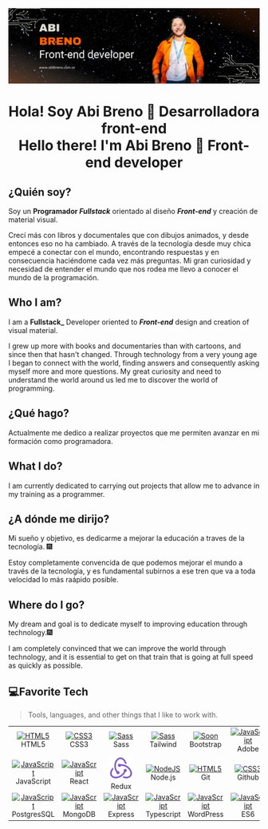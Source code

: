 <img align="center" alt="banner" width="auto" src="Abi.png">

<h1 align="center">Hola! Soy Abi Breno 🚀 Desarrolladora front-end </br> Hello there! I'm Abi Breno 🚀 Front-end developer</h1>

## ¿Quién soy? 
Soy un **Programador _Fullstack_** orientado al diseño ***Front-end*** y creación
de material visual.

Crecí más con libros y documentales que con dibujos animados, y desde entonces eso no ha cambiado. A través de la tecnología desde muy chica empecé a conectar con el mundo, encontrando respuestas y en consecuencia haciéndome cada vez más preguntas.
Mi gran curiosidad y necesidad de entender el mundo que nos rodea me llevo a conocer el mundo de la programación.
## Who I am?
I am a **Fullstack_** Developer oriented to ***Front-end*** design and creation
of visual material.

I grew up more with books and documentaries than with cartoons, and since then that hasn't changed. Through technology from a very young age I began to connect with the world, finding answers and consequently asking myself more and more questions.
My great curiosity and need to understand the world around us led me to discover the world of programming.
## ¿Qué hago?
Actualmente me dedico a realizar proyectos que me permiten avanzar en mi formación como 
programadora.
## What I do?
I am currently dedicated to carrying out projects that allow me to advance in my training as a
programmer.

## ¿A dónde me dirijo?
Mi sueño y objetivo, es dedicarme a mejorar la educación a traves de la tecnología. 🎆

Estoy completamente convencida de que podemos mejorar el mundo a través de la tecnología, y es fundamental subirnos a ese tren que va a toda velocidad lo más raápido posible.
## Where do I go?
My dream and goal is to dedicate myself to improving education through technology.🎆

I am completely convinced that we can improve the world through technology, and it is essential to get on that train that is going at full speed as quickly as possible.

 <h2 align="left" id="macropower-tech">💻Favorite Tech</h2>

> Tools, languages, and other things that I like to work with.
<table align="center">
  <tr>
    <td align="center" width="100">
      <a href="#">
        <img src="https://upload.wikimedia.org/wikipedia/commons/6/61/HTML5_logo_and_wordmark.svg" width="50" height="50" alt="HTML5" />
      </a>
      <br>HTML5
    </td>
    <td align="center" width="100">
      <a href="#">
        <img src="https://upload.wikimedia.org/wikipedia/commons/d/d5/CSS3_logo_and_wordmark.svg" width="50" height="50" alt="CSS3" />
      </a>
      <br>CSS3
    </td>
    <td align="center"  width="100">
      <a href="#">
        <img src="https://upload.wikimedia.org/wikipedia/commons/9/96/Sass_Logo_Color.svg" width="50" height="50" alt="Sass" />
      </a>
      <br>Sass
    </td>
    <td align="center"  width="100">
      <a href="#">
        <img src="https://upload.wikimedia.org/wikipedia/commons/d/d5/Tailwind_CSS_Logo.svg" width="50" height="50" alt="Sass" />
      </a>
      <br>Tailwind
    </td>
    <td align="center" width="100">
      <a href="#">
        <img src="https://cdn.jsdelivr.net/gh/devicons/devicon/icons/bootstrap/bootstrap-original.svg" width="50" height="50" alt="Soon" />
      </a>
      <br>Bootstrap
    </td>
    <td align="center" width="100">
      <a href="#">
        <img src="https://cdn.worldvectorlogo.com/logos/adobe-illustrator-cc-2019.svg" width="50" height="50" alt="JavaScript" />
      </a>
      <br>Adobe
    </td>
    <td align="center" width="100">
      <a href="#">
        <img src="https://upload.wikimedia.org/wikipedia/commons/3/33/Figma-logo.svg" width="50" height="50" alt="Soon" />
      </a>
      <br>Figma
    </td>
  </tr>
  
  <tr>
    <td align="center" width="100">
      <a href="#">
        <img src="https://upload.wikimedia.org/wikipedia/commons/9/99/Unofficial_JavaScript_logo_2.svg" width="50" height="50" alt="JavaScript" />
      </a>
      <br>JavaScript
    </td>
    <td align="center" width="100">
      <a href="#">
        <img src="https://cdn.worldvectorlogo.com/logos/react-2.svg" width="50" height="50" alt="JavaScript" />
      </a>
      <br>React
    </td>
    <td align="center" width="100">
      <a href="#">
        <img src="https://raw.githubusercontent.com/sachinverma53121/sachinverma53121/master/icons/redux.png" width="50" height="50" alt="Redux" />
      </a>
      <br>Redux
    </td>
    </td>
    <td align="center" width="100">
      <a href="#">
        <img src="https://upload.wikimedia.org/wikipedia/commons/d/d9/Node.js_logo.svg" width="50" height="50" alt="NodeJS" />
      </a>
      <br>Node.js
    </td>
    

  <td align="center" width="100">
   <a href="#">
   <img src="https://cdn.jsdelivr.net/gh/devicons/devicon/icons/git/git-original.svg" width="50" height="50" alt="HTML5" />
 </a>
   <br>Git
  </td>
   <td align="center" width="100">
   <a href="#">
   <img src="https://cdn.jsdelivr.net/gh/devicons/devicon/icons/github/github-original.svg" width="50" height="50" alt="CSS3" />
   </a>
  <br>Github
   </td>
  </tr>
<tr>
    <td align="center" width="100">
      <a href="#">
        <img src="https://cdn.jsdelivr.net/gh/devicons/devicon/icons/mysql/mysql-original.svg" width="50" height="50" alt="JavaScript" />
      </a>
      <br>PostgresSQL
    </td>
  <td align="center" width="100">
      <a href="#">
        <img src="https://cdn.worldvectorlogo.com/logos/mongodb-icon-1.svg" width="50" height="50" alt="JavaScript" />
      </a>
      <br>MongoDB
    </td>
   <td align="center" width="100">
      <a href="#">
        <img src="https://cdn.worldvectorlogo.com/logos/express-109.svg" width="50" height="50" alt="JavaScript" />
      </a>
      <br>Express
    </td>
   <td align="center" width="100">
      <a href="#">
        <img src="https://cdn.worldvectorlogo.com/logos/typescript-2.svg" width="50" height="50" alt="JavaScript" />
      </a>
      <br>Typescript
    </td>
  <td align="center" width="100">
      <a href="#">
        <img src="https://worldvectorlogo.com/download/wordpress-icon-1.svg" width="50" height="50" alt="JavaScript" />
      </a>
      <br>WordPress
    </td>
  <td align="center" width="100">
      <a href="#">
        <img src="https://cdn.worldvectorlogo.com/logos/es6.svg" width="50" height="50" alt="JavaScript" />
      </a>
      <br>ES6
    </td>
  <td align="center" width="100">
      <a href="#">
        <img src="https://cdn.worldvectorlogo.com/logos/photoshop-cc-4.svg" width="50" height="50" alt="JavaScript" />
      </a>
      <br>Photoshop
  </tr>
</table>